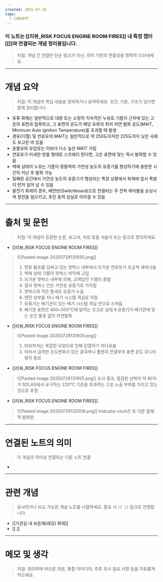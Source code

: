 ```yaml
---
created: 2025-07-28
tags:
  - CONCEPT
---
```

### 이 노트는 [[리뷰_RISK FOCUS ENGINE ROOM FIRES]] 내 특정 챕터[[]]와 연결되는 개념 정리용입니다.  
> 지침: 개념 간 연결은 단순 링크가 아닌, 의미 기반의 연결성을 명확히 드러내세요.  
---

# 개념 요약  
> 지침: 이 개념의 핵심 내용을 정의하거나 요약하세요. 조건, 기준, 구조가 있다면 함께 정리합니다.

- 유류 화재는 일반적으로 대량 또는 소량의 지속적인 누유로 기름이 근처에 있는 고온의 표면과 접촉하고, 그 표면의 온도가 해당 유류의 최저 자연 발화 온도(MAIT, Minimum Auto Ignition Temperature)를 초과할 때 발생
- 경유(디젤) 및 연료유의 MAIT는 일반적으로 약 250도이지만 225도까지 낮은 사례도 보고된 바 있음
- 윤활유와 유압유는 이보다 다소 높은 MAIT 가짐
- 연료유가 미세한 방울 형태로 스프레이 된다면, 고온 표면에 닿는 즉시 발화할 수 있음
- 액체 상태의 누유는 기름이 증발하여 가연성 농도의 유증기를 형성하기에 충분한 시간이 지난 후 발화 가능
- 밀폐된 공간에서 가연성 농도의 유증기가 형성되는 특정 상황에서 화재에 앞서 폭발이 먼저 일어 날 수 있음
- 발전기 화재의 경우, 배전반(Switchboard)으로 연결되는 주 전력 케이블을 손상시켜 정전을 일으키고, 추진 동력 상실로 이어질 수 있음


---

# 출처 및 문헌  
> 지침: 이 개념이 등장한 논문, 보고서, 자료 등을 서술식 또는 링크로 정리하세요.

- [[리뷰_RISK FOCUS ENGINE ROOM FIRES]]
>  ![[Pasted image 20250728131930.png]]
> 1. 연료 펌프를 감싸고 있는 핫박스 내부에서 뜨거운 연료유가 조금씩 새어나옴
> 2. 액체 상태 기름이 핫박스 바닥에 고임
> 3. 뜨거운 핫박스 내부에 의해, 고여있던 기름이 증발
> 4. 결국 핫박스 안은 가연성 유증기로 가득참
> 5. 핫박스의 작은 틈새로 유증기 누출
> 6. 엔진 상부를 지나 배기 시스템 격실로 이동
> 7. 유증기는 배기관이 있는 배기 시스템 격실 안으로 스며듬
> 8. 배기관 표면은 400~500°C에 달하는 초고온 상태
> 9.유증기가 배기관에 닿는 순간 불꽃 없이 자연발화

- [[리뷰_RISK FOCUS ENGINE ROOM FIRES]]
> ![[Pasted image 20250728131909.png]]
>  1. 터보차저는 복잡한 모양으로 인해 단열하기 까다로움
>  2. 따라서 급격한 온도변화가 있는 굴곡부나 플랜지 연결부의 표면 온도 모니터링이 중요

- [[리뷰_RISK FOCUS ENGINE ROOM FIRES]]
> ![[Pasted image 20250728131955.png]]
> 조사 결과, 점검된 선박의 약 80%가 SOLAS에서 요구하는 220℃ 기준을 초과하는 고온 노출 부위를 가지고 있는 것으로 추정

- [[리뷰_RISK FOCUS ENGINE ROOM FIRES]]
> ![[Pasted image 20250728132008.png]]
> Indicator cock은 또 다른 잠재적 발화원
>  
---

# 연결된 노트의 의미  
> 이 개념과 의미상 연결되는 다른 노트 연결

- 

---

# 관련 개념  
> 유사하거나 비교 가능한 개념 노트를 나열하세요. 필요 시 `[[ ]]` 링크로 연결합니다.

- [[기관실 내 보온재(래깅) 화재]]
- [[ ]]

---

# 메모 및 생각  
> 지침: 정리하며 떠오른 의문, 통합 아이디어, 추후 조사 필요 사항 등을 자유롭게 적으세요.

